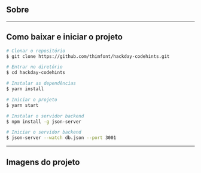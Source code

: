 ## Sobre

---

## Como baixar e iniciar o projeto

```bash
# Clonar o repositório
$ git clone https://github.com/thimfont/hackday-codehints.git

# Entrar no diretório
$ cd hackday-codehints

# Instalar as dependências
$ yarn install 

# Iniciar o projeto
$ yarn start

# Instalar o servidor backend
$ npm install -g json-server

# Iniciar o servidor backend
$ json-server --watch db.json --port 3001

```
---

## Imagens do projeto
